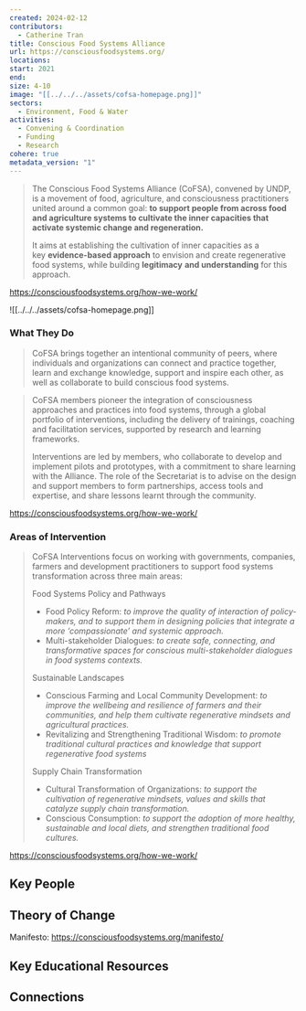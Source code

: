 ```yaml
---
created: 2024-02-12
contributors:
  - Catherine Tran
title: Conscious Food Systems Alliance
url: https://consciousfoodsystems.org/
locations: 
start: 2021
end: 
size: 4-10
image: "[[../../../assets/cofsa-homepage.png]]"
sectors:
  - Environment, Food & Water
activities:
  - Convening & Coordination
  - Funding
  - Research
cohere: true
metadata_version: "1"
---
```

>The Conscious Food Systems Alliance (CoFSA), convened by UNDP, is a movement of food, agriculture, and consciousness practitioners united around a common goal: **to support people from across food and agriculture systems to cultivate the inner capacities that activate systemic change and regeneration.**
>
>It aims at establishing the cultivation of inner capacities as a key **evidence-based approach** to envision and create regenerative food systems, while building **legitimacy** **and understanding** for this approach.

https://consciousfoodsystems.org/how-we-work/

![[../../../assets/cofsa-homepage.png]]
### What They Do

>CoFSA brings together an intentional community of peers, where individuals and organizations can connect and practice together, learn and exchange knowledge, support and inspire each other, as well as collaborate to build conscious food systems.

>CoFSA members pioneer the integration of consciousness approaches and practices into food systems, through a global portfolio of interventions, including the delivery of trainings, coaching and facilitation services, supported by research and learning frameworks.  
>
>Interventions are led by members, who collaborate to develop and implement pilots and prototypes, with a commitment to share learning with the Alliance. The role of the Secretariat is to advise on the design and support members to form partnerships, access tools and expertise, and share lessons learnt through the community.

https://consciousfoodsystems.org/how-we-work/

### Areas of Intervention

>CoFSA Interventions focus on working with governments, companies, farmers and development practitioners to support food systems transformation across three main areas:  
>
>Food Systems Policy and Pathways
>
>- Food Policy Reform: _to improve the quality of interaction of policy-makers, and to support them in designing policies that integrate a more ‘compassionate’ and systemic approach._
>- Multi-stakeholder Dialogues: _to create safe, connecting, and transformative spaces for conscious multi-stakeholder dialogues in food systems contexts._
>
>Sustainable Landscapes
>
>- Conscious Farming and Local Community Development: _to improve the wellbeing and resilience of farmers and their communities, and help them cultivate regenerative mindsets and agricultural practices._ 
>- Revitalizing and Strengthening Traditional Wisdom: _to promote traditional cultural practices and knowledge that support regenerative food systems_
>
>Supply Chain Transformation 
>
>- Cultural Transformation of Organizations: _​​to support the cultivation of regenerative mindsets, values and skills that catalyze supply chain transformation._ 
>- Conscious Consumption: _to support the adoption of more healthy, sustainable and local diets, and strengthen traditional food cultures._

https://consciousfoodsystems.org/how-we-work/
## Key People

## Theory of Change

Manifesto: https://consciousfoodsystems.org/manifesto/

## Key Educational Resources

## Connections







